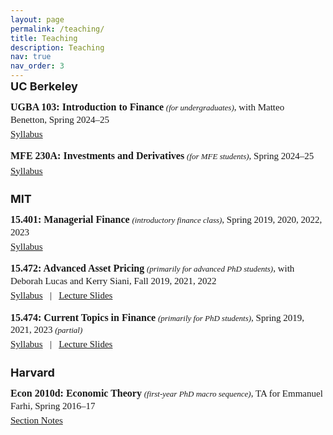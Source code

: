 ```yaml
---
layout: page
permalink: /teaching/
title: Teaching
description: Teaching
nav: true
nav_order: 3
---
```


<p style="margin-top: -15px; font-size: 18px;"><b>UC Berkeley</b></p>

<p style="margin-top: -5px; font-size: 16px; font-family: Minion-Pro,Serif; line-height: 1.3;"><b>UGBA 103: Introduction to Finance</b><span style="font-size: 15px;"> <span style="font-size: 13px;"><em>(for undergraduates)</em></span>, with Matteo Benetton, Spring 2024–25</span></p>
<p style="margin-top: -12.5px; margin-bottom: 10px; margin-right: 10px; font-size: 15px; font-family: Minion-Pro,Serif; line-height: 1.3;"><a href="{{ 'UGBA103_Syllabus2024.pdf' | prepend: '/assets/teaching/' | relative_url}}">Syllabus</a></p>

<p style="margin-top: 15px; font-size: 16px; font-family: Minion-Pro,Serif; line-height: 1.3;"><b>MFE 230A: Investments and Derivatives</b><span style="font-size: 15px;"> <span style="font-size: 13px;"><em>(for MFE students)</em></span>, Spring 2024–25</span></p>
<p style="margin-top: -12.5px; margin-bottom: 10px; margin-right: 10px; font-size: 15px; font-family: Minion-Pro,Serif; line-height: 1.3;"><a href="{{ 'Syllabus-MFE-230A-2024.pdf' | prepend: '/assets/teaching/' | relative_url}}">Syllabus</a></p>

<p style="margin-top: 24px; font-size: 18px;"><b>MIT</b></p>

<p style="margin-top: -5px; font-size: 16px; font-family: Minion-Pro,Serif; line-height: 1.3;"><b>15.401: Managerial Finance</b><span style="font-size: 15px;"> <span style="font-size: 13px;"><em>(introductory finance class)</em></span>, Spring 2019, 2020, 2022, 2023</span></p>
<p style="margin-top: -12.5px; margin-bottom: 10px; margin-right: 10px; font-size: 15px; font-family: Minion-Pro,Serif; line-height: 1.3;"><a href="{{ 'Syllabus-15.401-CD-S23.pdf' | prepend: '/assets/teaching/' | relative_url}}">Syllabus</a></p>

<p style="margin-top: 15px; font-size: 16px; font-family: Minion-Pro,Serif; line-height: 1.3;"><b>15.472: Advanced Asset Pricing</b><span style="font-size: 15px;"> <span style="font-size: 13px;"><em>(primarily for advanced PhD students)</em></span>, with Deborah Lucas and Kerry Siani, Fall 2019, 2021, 2022</span></p>
<p style="margin-top: -12.5px; margin-bottom: 10px; margin-right: 10px; font-size: 15px; font-family: Minion-Pro,Serif; line-height: 1.3;"><a href="{{ 'Syllabus_15.472_Fall2022.pdf' | prepend: '/assets/teaching/' | relative_url}}">Syllabus</a>&nbsp;&nbsp; | &nbsp;&nbsp;<a href="{{ '15.472_F22_LazarusSlides.zip' | prepend: '/assets/teaching/zip/' | relative_url}}">Lecture Slides</a></p>

<p style="margin-top: 15px; font-size: 16px; font-family: Minion-Pro,Serif; line-height: 1.3;"><b>15.474: Current Topics in Finance</b><span style="font-size: 15px;"> <span style="font-size: 13px;"><em>(primarily for PhD students)</em></span>, Spring 2019, 2021, 2023 <span style="font-size: 13px;"><em>(partial)</em></span></span></p>
<p style="margin-top: -12.5px; margin-bottom: 10px; margin-right: 10px; font-size: 15px; font-family: Minion-Pro,Serif; line-height: 1.3;"><a href="{{ 'Syllabus_15.474_Spring2021.pdf' | prepend: '/assets/teaching/' | relative_url}}">Syllabus</a>&nbsp;&nbsp; | &nbsp;&nbsp;<a href="{{ '15.474_S23_LazarusSlides.zip' | prepend: '/assets/teaching/zip/' | relative_url}}">Lecture Slides</a></p>

<p style="margin-top: 24px; font-size: 18px;"><b>Harvard</b></p>
<p style="margin-top: -5px; font-size: 16px; font-family: Minion-Pro,Serif; line-height: 1.3;"><b>Econ 2010d: Economic Theory</b><span style="font-size: 15px;"> <span style="font-size: 13px;"><em>(first-year PhD macro sequence)</em></span>, TA for Emmanuel Farhi, Spring 2016–17</span>
<p style="margin-top: -12.5px; margin-bottom: 10px; margin-right: 10px; font-size: 15px; font-family: Minion-Pro,Serif; line-height: 1.3;"><a href="{{ 'LazarusMacroSections.zip' | prepend: '/assets/teaching/zip/' | relative_url}}">Section Notes</a></p>
